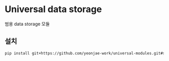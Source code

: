 # Universal data storage

범용 data storage 모듈

## 설치

```bash
pip install git+https://github.com/yeonjae-work/universal-modules.git#subdirectory=packages/yeonjae-universal-data-storage
```
